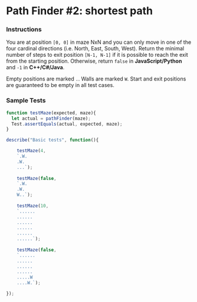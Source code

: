 # Path Finder #2: shortest path

### Instructions
You are at position `[0, 0]` in maze NxN and you can only move in one of the four cardinal directions (i.e. North, 
East, South, West). Return the minimal number of steps to exit position `[N-1, N-1]` if it is possible to reach the 
exit from the starting position. Otherwise, return `false` in **JavaScript/Python** and `-1` in **C++/C#/Java**.

Empty positions are marked `.`. Walls are marked `W`. Start and exit positions are guaranteed to be empty in all test 
cases.

### Sample Tests
```js
function testMaze(expected, maze){
  let actual = pathFinder(maze);
  Test.assertEquals(actual, expected, maze);
}

describe("Basic tests", function(){

    testMaze(4,
    `.W.
    .W.
    ...`);
    
    testMaze(false,
    `.W.
    .W.
    W..`);
    
    testMaze(10,
    `......
    ......
    ......
    ......
    ......
    ......`);
    
    testMaze(false,
    `......
    ......
    ......
    ......
    .....W
    ....W.`);

});
```